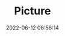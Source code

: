 ---
weight: 1
images:
- /images/edited/23.jpeg
title: Picture
date: 2022-06-12 06:56:14
tags: [luminarneo,work,ilce7m3]
---